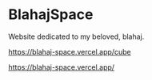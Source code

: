# BlahajSpace
 Website dedicated to my beloved, blahaj.

https://blahaj-space.vercel.app/cube

https://blahaj-space.vercel.app/

